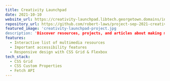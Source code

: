 ```yaml
---
title: Creativity Launchpad
date: 2021-10-10
website_url: https://creativity-launchpad.libtech.georgetown.domains/index.html
repository_url: https://github.com/robert-laws/project-sep-2021-creativity-launchpad
featured_image: 'creativity-launchpad-project.jpg
description: 'Discover resources, projects, and articles about making multimedia projects'
features:
  - Interactive list of multimedia resources
  - Important accessibility features
  - Responsive design with CSS Grid & Flexbox
tech_stack:
  - CSS Grid
  - CSS Custom Properties
  - Fetch API
---
```

